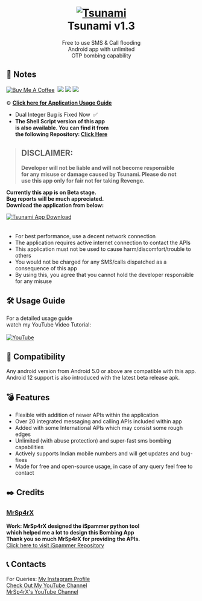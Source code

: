 <h1 align="center">
  <br>
  <a href="https://github.com/utsanjan/Tsunami-Bomber-Android">
  <img src="https://lh3.googleusercontent.com/-B7t6k6KbV2Y/YJRP6aDUcFI/AAAAAAAAgtE/9fnBeyq5whEXRcuVVFEq6BgJdBrcVJBCQCLcBGAsYHQ/s16000/splash.png"
  alt="Tsunami">
  </a><br>
  Tsunami v1.3
  <br>
</h1>

<p align="center">Free to use SMS & Call flooding
<br>Android app with unlimited
<br>OTP bombing capability</p>

## 📝 Notes
[![Buy Me A Coffee](https://img.shields.io/open-vsx/stars/redhat/java?color=D8B024&label=buy%20me%20a%20coffee&style=plastic)](https://www.buymeacoffee.com/utsanjan)‎ ‎
[![](https://img.shields.io/github/languages/count/utsanjan/Tsunami-Bomber-Android?style=plastic)](https://github.com/utsanjan/Tsunami-Bomber-Android/search?l=shell)‎ ‎
[![](https://img.shields.io/github/license/utsanjan/Tsunami-Bomber-Android?logoColor=red&style=plastic)](https://github.com/utsanjan/Tsunami-Bomber-Android/blob/main/LICENSE)‎ ‎
[![](https://img.shields.io/github/languages/top/utsanjan/Tsunami-Bomber-Android?color=light%20green&style=plastic)](https://github.com/utsanjan/Tsunami-Bomber-Android)‎ ‎ <br><br>
⚙ **[Click here for Application Usage Guide](#%EF%B8%8F-usage-guide)** <br>
- Dual Integer Bug is Fixed Now‎ ‎ ✅<br>
- **The Shell Script version of this app<br>
is also available. You can find it from<br>
the following Repository: [Click Here](https://github.com/utsanjan/Tsunami-Bomber/)** <br>
> ## DISCLAIMER:
> **Developer will not be liable and will not become responsible<br>
> for any misuse or damage caused by Tsunami. Please do not<br>
> use this app only for fair not for taking Revenge.**

**Currently this app is on Beta stage.**
<br>**Bug reports will be much appreciated.
<br>Download the application from below:** 
 
<a href="https://github.com/utsanjan/Tsunami-Bomber-Android/releases">
<img src="https://lh3.googleusercontent.com/-IJZuEYk4FQg/YJRSfaSP90I/AAAAAAAAgtg/ykZyNxtzjVkqDpKAbgeeCBTHs2i7IJSxgCLcBGAsYHQ/s16000/Webp.net-resizeimage%2B%25284%2529.png"
alt="Tsunami App Download"></a><br>ㅤ

- For best performance, use a decent network connection
- The application requires active internet connection to contact the APIs
- This application must not be used to cause harm/discomfort/trouble to others
- You would not be charged for any SMS/calls dispatched as a consequence of this app
- By using this, you agree that you cannot hold the developer responsible for any misuse

## 🛠️ Usage Guide
For a detailed usage guide<br>
watch my YouTube Video Tutorial:<br><br>
<a href="https://youtu.be/w7bO0Cotu5A"><img alt="YouTube" title="UsageGuide" src="https://lh3.googleusercontent.com/-AsfTwhCD4i8/YJ9EiIaGTOI/AAAAAAAAg7o/67sw20Tc4d4jbLCnyftfcsQvKYjKGM3hQCLcBGAsYHQ/w320-h180/imageonline-co-roundcorner.png"/></a>

## 📱 Compatibility
Any android version from Android 5.0 or above are compatible with this app.
<br>Android 12 support is also introduced with the latest beta release apk.

## 💣 Features

- Flexible with addition of newer APIs within the application
- Over 20 integrated messaging and calling APIs included within app
- Added with some International APIs which may consist some rough edges
- Unlimited (with abuse protection) and super-fast sms bombing capabilities
- Actively supports Indian mobile numbers and will get updates and bug-fixes
- Made for free and open-source usage, in case of any query feel free to contact

## ✒️ Credits 
### [MrSp4rX](https://github.com/MrSp4rX)<br>
**Work: MrSp4rX designed the iSpammer python tool<br>
which helped me a lot to design this Bombing App<br>
Thank you so much MrSp4rX for providing the APIs.** <br>
[Click here to visit iSpammer Repository](https://github.com/MrSp4rX/iSpammer)

## 📞 Contacts

For Queries: [My Instagram Profile](https://www.instagram.com/utsanjan/)  
[Check Out My YouTube Channel](https://www.youtube.com/DopeSatan) <br>
[MrSp4rX's YouTube Channel](https://www.youtube.com/c/D4rkH4cker5)

